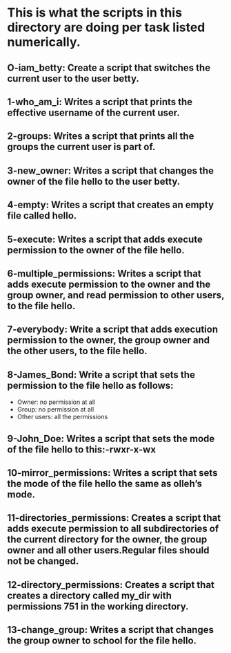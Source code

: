 # This is what the scripts in this directory are doing per task listed numerically.

## O-iam_betty: Create a script that switches the current user to the user betty.
## 1-who_am_i: Writes a script that prints the effective username of the current user.
## 2-groups: Writes a script that prints all the groups the current user is part of.
## 3-new_owner: Writes a script that changes the owner of the file hello to the user betty.
## 4-empty: Writes a script that creates an empty file called hello.
## 5-execute: Writes a script that adds execute permission to the owner of the file hello.
## 6-multiple_permissions: Writes a script that adds execute permission to the owner and the group owner, and read permission to other users, to the file hello.
## 7-everybody: Write a script that adds execution permission to the owner, the group owner and the other users, to the file hello.
## 8-James_Bond: Write a script that sets the permission to the file hello as follows:
* Owner: no permission at all
* Group: no permission at all
* Other users: all the permissions 
## 9-John_Doe: Writes a script that sets the mode of the file hello to this:-rwxr-x-wx
## 10-mirror_permissions: Writes a script that sets the mode of the file hello the same as olleh’s mode.
## 11-directories_permissions: Creates a script that adds execute permission to all subdirectories of the current directory for the owner, the group owner and all other users.Regular files should not be changed.
## 12-directory_permissions: Creates a script that creates a directory called my_dir with permissions 751 in the working directory.
## 13-change_group: Writes a script that changes the group owner to school for the file hello. 
